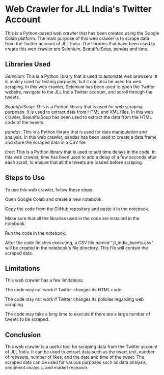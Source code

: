 # Web Crawler for JLL India's Twitter Account

This is a Python-based web crawler that has been created using the Google Colab platform. The main purpose of this web crawler is to scrape data from the Twitter account of JLL India. The libraries that have been used to create this web crawler are Selenium, BeautifulSoup, pandas and time.

## Libraries Used

*Selenium*: This is a Python library that is used to automate web browsers. It is mainly used for testing purposes, but it can also be used for web scraping. In this web crawler, Selenium has been used to open the Twitter website, navigate to the JLL India Twitter account, and scroll through the tweets.

*BeautifulSoup*: This is a Python library that is used for web scraping purposes. It is used to extract data from HTML and XML files. In this web crawler, BeautifulSoup has been used to extract the data from the HTML code of the tweets.

*pandas*: This is a Python library that is used for data manipulation and analysis. In this web crawler, pandas has been used to create a data frame and store the scraped data in a CSV file.

*time*: This is a Python library that is used to add time delays in the code. In this web crawler, time has been used to add a delay of a few seconds after each scroll, to ensure that all the tweets are loaded before scraping.

## Steps to Use

To use this web crawler, follow these steps:

Open Google Colab and create a new notebook.

Copy the code from the GitHub repository and paste it in the notebook.

Make sure that all the libraries used in the code are installed in the notebook.

Run the code in the notebook.

After the code finishes executing, a CSV file named "jll_india_tweets.csv" will be created in the notebook's file directory. This file will contain the scraped data.

## Limitations
This web crawler has a few limitations:

The code may not work if Twitter changes its HTML code.

The code may not work if Twitter changes its policies regarding web scraping.

The code may take a long time to execute if there are a large number of tweets to be scraped.

## Conclusion
This web crawler is a useful tool for scraping data from the Twitter account of JLL India. It can be used to extract data such as the tweet text, number of retweets, number of likes, and the date and time of the tweet. The scraped data can be used for various purposes such as data analysis, sentiment analysis, and market research.
